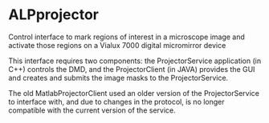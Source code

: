 # ALPprojector
Control interface to mark regions of interest in a microscope image and activate those regions on a Vialux 7000 digital micromirror device

This interface requires two components: the ProjectorService application (in C++) controls the DMD, and the ProjectorClient (in JAVA) provides the GUI and creates and submits the image masks to the ProjectorService. 

The old MatlabProjectorClient used an older version of the ProjectorService to interface with, and due to changes in the protocol, is no longer compatible with the current version of the service. 
